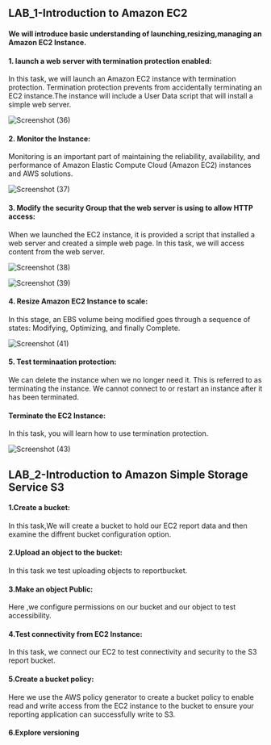 ## LAB_1-Introduction to Amazon EC2
#### We will introduce basic understanding of launching,resizing,managing an Amazon EC2 Instance.

#### 1. launch a web server with termination protection enabled:

In this task, we will launch an Amazon EC2 instance with termination protection. Termination protection prevents from accidentally terminating an EC2 instance.The instance will include a User Data script that will install a simple web server.



![Screenshot (36)](https://github.com/user-attachments/assets/f0375bc9-d94b-4b14-bf36-e4b379b6e5fb)


#### 2. Monitor the Instance:

Monitoring is an important part of maintaining the reliability, availability, and performance of Amazon Elastic Compute Cloud (Amazon EC2) instances and  AWS solutions.


![Screenshot (37)](https://github.com/user-attachments/assets/56018457-3173-4a4b-a112-10cf6be7704f)


#### 3. Modify the security Group that the web server is using to allow HTTP access:

When we launched the EC2 instance, it is  provided a script that installed a web server and created a simple web page. In this task, we will access content from the web server.




![Screenshot (38)](https://github.com/user-attachments/assets/5c0a8718-743f-45a0-b6eb-ff3dabc774f1)


![Screenshot (39)](https://github.com/user-attachments/assets/02a279e8-34c9-42ae-a341-21205a26be2f)


#### 4. Resize Amazon EC2 Instance to scale:



 In this stage, an EBS volume being modified goes through a sequence of states: Modifying, Optimizing, and finally Complete.



![Screenshot (41)](https://github.com/user-attachments/assets/752d16ba-0f8b-4a06-883e-cfd109c96577)

#### 5. Test terminaation protection:

We can delete the instance when we no longer need it. This is referred to as terminating the instance. We cannot connect to or restart an instance after it has been terminated.



#### Terminate the EC2 Instance:

In this task, you will learn how to use termination protection.



![Screenshot (43)](https://github.com/user-attachments/assets/92c6d0c7-6637-408b-964e-de252dc1c405)


## LAB_2-Introduction to Amazon Simple Storage Service S3

#### 1.Create a bucket:
In this task,We will create a bucket to hold our EC2 report data and then examine the diffrent bucket configuration option.

#### 2.Upload an object to the bucket:
In this task we test uploading objects to reportbucket.

#### 3.Make an object Public:
Here ,we configure permissions on our bucket and our object to test accessibility.
#### 4.Test connectivity from EC2 Instance:
In this task, we connect our EC2 to test connectivity and security to the S3 report bucket.
#### 5.Create a bucket policy:
Here we use the AWS policy generator to create a bucket policy to enable read and write access from the EC2 instance to the bucket to ensure your reporting application can successfully write to S3.


#### 6.Explore versioning


























